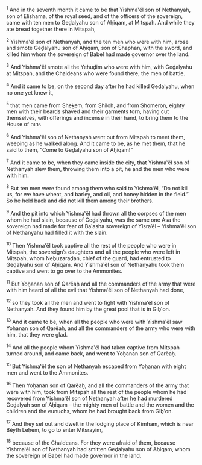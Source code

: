 <sup>1</sup> And in the seventh month it came to be that Yishma‛ĕl son of Nethanyah, son of Elishama, of the royal seed, and of the officers of the sovereign, came with ten men to Geḏalyahu son of Aḥiqam, at Mitspah. And while they ate bread together there in Mitspah,

<sup>2</sup> Yishma‛ĕl son of Nethanyah, and the ten men who were with him, arose and smote Geḏalyahu son of Aḥiqam, son of Shaphan, with the sword, and killed him whom the sovereign of Baḇel had made governor over the land.

<sup>3</sup> And Yishma‛ĕl smote all the Yehuḏim who were with him, with Geḏalyahu at Mitspah, and the Chaldeans who were found there, the men of battle.

<sup>4</sup> And it came to be, on the second day after he had killed Geḏalyahu, when no one yet knew it,

<sup>5</sup> that men came from Sheḵem, from Shiloh, and from Shomeron, eighty men with their beards shaved and their garments torn, having cut themselves, with offerings and incense in their hand, to bring them to the House of יהוה.

<sup>6</sup> And Yishma‛ĕl son of Nethanyah went out from Mitspah to meet them, weeping as he walked along. And it came to be, as he met them, that he said to them, “Come to Geḏalyahu son of Aḥiqam!”

<sup>7</sup> And it came to be, when they came inside the city, that Yishma‛ĕl son of Nethanyah slew them, throwing them into a pit, he and the men who were with him.

<sup>8</sup> But ten men were found among them who said to Yishma‛ĕl, “Do not kill us, for we have wheat, and barley, and oil, and honey hidden in the field.” So he held back and did not kill them among their brothers.

<sup>9</sup> And the pit into which Yishma‛ĕl had thrown all the corpses of the men whom he had slain, because of Geḏalyahu, was the same one Asa the sovereign had made for fear of Ba‛asha sovereign of Yisra’ĕl – Yishma‛ĕl son of Nethanyahu had filled it with the slain.

<sup>10</sup> Then Yishma‛ĕl took captive all the rest of the people who were in Mitspah, the sovereign’s daughters and all the people who were left in Mitspah, whom Neḇuzaraḏan, chief of the guard, had entrusted to Geḏalyahu son of Aḥiqam. And Yishma‛ĕl son of Nethanyahu took them captive and went to go over to the Ammonites.

<sup>11</sup> But Yoḥanan son of Qarĕaḥ and all the commanders of the army that were with him heard of all the evil that Yishma‛ĕl son of Nethanyah had done,

<sup>12</sup> so they took all the men and went to fight with Yishma‛ĕl son of Nethanyah. And they found him by the great pool that is in Giḇ‛on.

<sup>13</sup> And it came to be, when all the people who were with Yishma‛ĕl saw Yoḥanan son of Qarĕaḥ, and all the commanders of the army who were with him, that they were glad.

<sup>14</sup> And all the people whom Yishma‛ĕl had taken captive from Mitspah turned around, and came back, and went to Yoḥanan son of Qarĕaḥ.

<sup>15</sup> But Yishma‛ĕl the son of Nethanyah escaped from Yoḥanan with eight men and went to the Ammonites.

<sup>16</sup> Then Yoḥanan son of Qarĕaḥ, and all the commanders of the army that were with him, took from Mitspah all the rest of the people whom he had recovered from Yishma‛ĕl son of Nethanyah after he had murdered Geḏalyah son of Aḥiqam – the mighty men of battle and the women and the children and the eunuchs, whom he had brought back from Giḇ‛on.

<sup>17</sup> And they set out and dwelt in the lodging place of Kimham, which is near Bĕyth Leḥem, to go to enter Mitsrayim,

<sup>18</sup> because of the Chaldeans. For they were afraid of them, because Yishma‛ĕl son of Nethanyah had smitten Geḏalyahu son of Aḥiqam, whom the sovereign of Baḇel had made governor in the land.

